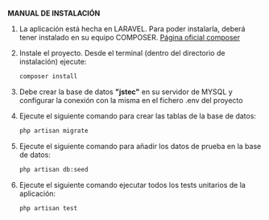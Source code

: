 **MANUAL DE INSTALACIÓN**

1. La aplicación está hecha en LARAVEL. Para poder instalarla, deberá tener instalado en su equipo COMPOSER. [Página oficial composer](https://getcomposer.org/download/)

2. Instale el proyecto. Desde el terminal (dentro del directorio de instalación) ejecute:

   ```bash
   composer install
   ```

3. Debe crear la base de datos **"jstec"** en su servidor de MYSQL y configurar la conexión con la misma en el fichero .env del proyecto

4. Ejecute el siguiente comando para crear las tablas de la base de datos:

   ```bash
   php artisan migrate
   ```

5. Ejecute el siguiente comando para añadir los datos de prueba en la base de datos:

   ```bash
   php artisan db:seed
   ```

6. Ejecute el siguiente comando ejecutar todos los tests unitarios de la aplicación:

   ```bash
   php artisan test
   ```
